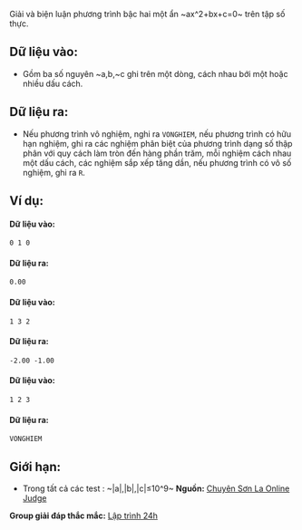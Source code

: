 Giải và biện luận phương trình bậc hai một ẩn ~ax^2+bx+c=0~ trên tập số thực.

## Dữ liệu vào:
- Gồm ba số nguyên ~a,b,~c ghi trên một dòng, cách nhau bới một hoặc nhiều dấu cách.

## Dữ liệu ra:
- Nếu phương trình vô nghiệm, nghi ra `VONGHIEM`, nếu phương trình có hữu hạn nghiệm, ghi ra các nghiệm phân biệt của phương trình dạng số thập phân với quy cách làm tròn đến hàng phần trăm, mỗi nghiệm cách nhau một dấu cách, các nghiệm sắp xếp tăng dần, nếu phương trình có vô số nghiệm, ghi ra `R`.

## Ví dụ:
#### Dữ liệu vào:
```
0 1 0
```

#### Dữ liệu ra:
```
0.00
```

#### Dữ liệu vào:
```
1 3 2
```

#### Dữ liệu ra:
```
-2.00 -1.00
```

#### Dữ liệu vào:
```
1 2 3
```

#### Dữ liệu ra:
```
VONGHIEM
```

## Giới hạn:
- Trong tất cả các test : ~|a|,|b|,|c|≤10^9~
**Nguồn:** [Chuyên Sơn La Online Judge](http://csloj.ddns.net/)

**Group giải đáp thắc mắc:** [Lập trình 24h](https://www.facebook.com/groups/1386904321519984)
